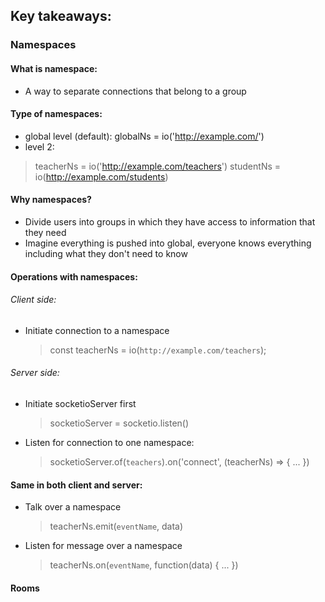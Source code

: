 ## Key takeaways:

### Namespaces

#### What is namespace:

* A way to separate connections that belong to a group

#### Type of namespaces:

* global level (default): globalNs = io('http://example.com/')
* level 2:

> teacherNs = io('http://example.com/teachers')
> studentNs = io(http://example.com/students)

#### Why namespaces?

- Divide users into groups in which they have access to information that they need
- Imagine everything is pushed into global, everyone knows everything including what they don't need to know

#### Operations with namespaces:

###### Client side:

* Initiate connection to a namespace
  > const teacherNs = io(`http://example.com/teachers`);

###### Server side:

* Initiate socketioServer first
  > socketioServer = socketio.listen()
* Listen for connection to one namespace:
  > socketioServer.of(`teachers`).on('connect', (teacherNs) => { ... })

#### Same in both client and server:

* Talk over a namespace
  > teacherNs.emit(`eventName`, data)
* Listen for message over a namespace
  > teacherNs.on(`eventName`, function(data) { ... })

#### Rooms
